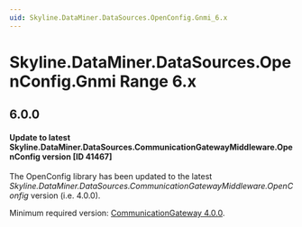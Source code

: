 ```yaml
---
uid: Skyline.DataMiner.DataSources.OpenConfig.Gnmi_6.x
---
```


# Skyline.DataMiner.DataSources.OpenConfig.Gnmi Range 6.x

## 6.0.0

#### Update to latest Skyline.DataMiner.DataSources.CommunicationGatewayMiddleware.OpenConfig version [ID 41467]

The OpenConfig library has been updated to the latest *Skyline.DataMiner.DataSources.CommunicationGatewayMiddleware.OpenConfig* version (i.e. 4.0.0).

Minimum required version: [CommunicationGateway 4.0.0](xref:CommunicationGateway_change_log#25-november-2024---enhancement---communicationgateway-400---messagebroker-version-303-id-41467).

